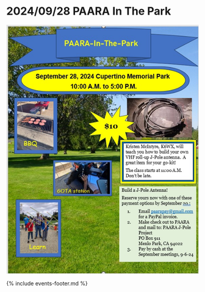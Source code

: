 # 2024/09/28 PAARA In The Park

![Flyer](images/240928-PITP_flyer_rev_3.jpg)

{% include events-footer.md %}

